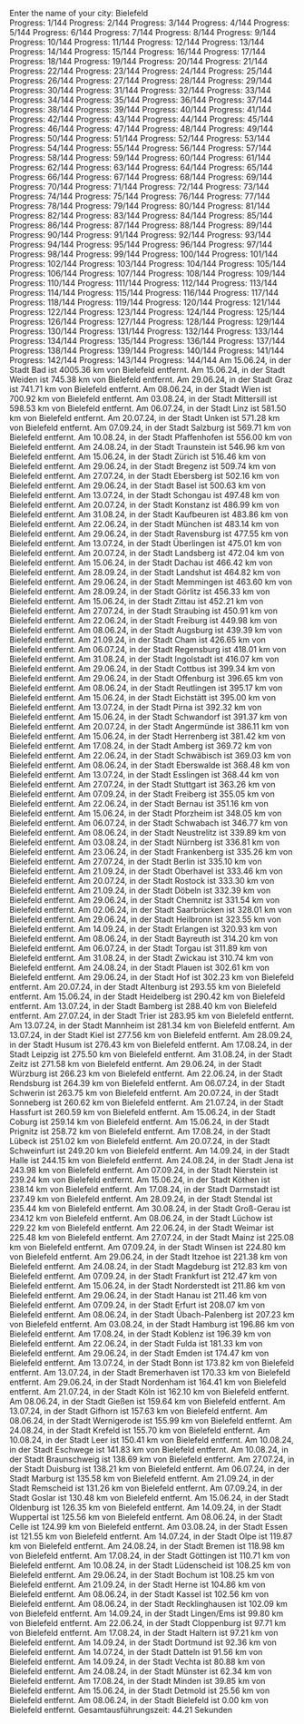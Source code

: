 Enter the name of your city: Bielefeld    
Progress: 1/144
Progress: 2/144
Progress: 3/144
Progress: 4/144
Progress: 5/144
Progress: 6/144
Progress: 7/144
Progress: 8/144
Progress: 9/144
Progress: 10/144
Progress: 11/144
Progress: 12/144
Progress: 13/144
Progress: 14/144
Progress: 15/144
Progress: 16/144
Progress: 17/144
Progress: 18/144
Progress: 19/144
Progress: 20/144
Progress: 21/144
Progress: 22/144
Progress: 23/144
Progress: 24/144
Progress: 25/144
Progress: 26/144
Progress: 27/144
Progress: 28/144
Progress: 29/144
Progress: 30/144
Progress: 31/144
Progress: 32/144
Progress: 33/144
Progress: 34/144
Progress: 35/144
Progress: 36/144
Progress: 37/144
Progress: 38/144
Progress: 39/144
Progress: 40/144
Progress: 41/144
Progress: 42/144
Progress: 43/144
Progress: 44/144
Progress: 45/144
Progress: 46/144
Progress: 47/144
Progress: 48/144
Progress: 49/144
Progress: 50/144
Progress: 51/144
Progress: 52/144
Progress: 53/144
Progress: 54/144
Progress: 55/144
Progress: 56/144
Progress: 57/144
Progress: 58/144
Progress: 59/144
Progress: 60/144
Progress: 61/144
Progress: 62/144
Progress: 63/144
Progress: 64/144
Progress: 65/144
Progress: 66/144
Progress: 67/144
Progress: 68/144
Progress: 69/144
Progress: 70/144
Progress: 71/144
Progress: 72/144
Progress: 73/144
Progress: 74/144
Progress: 75/144
Progress: 76/144
Progress: 77/144
Progress: 78/144
Progress: 79/144
Progress: 80/144
Progress: 81/144
Progress: 82/144
Progress: 83/144
Progress: 84/144
Progress: 85/144
Progress: 86/144
Progress: 87/144
Progress: 88/144
Progress: 89/144
Progress: 90/144
Progress: 91/144
Progress: 92/144
Progress: 93/144
Progress: 94/144
Progress: 95/144
Progress: 96/144
Progress: 97/144
Progress: 98/144
Progress: 99/144
Progress: 100/144
Progress: 101/144
Progress: 102/144
Progress: 103/144
Progress: 104/144
Progress: 105/144
Progress: 106/144
Progress: 107/144
Progress: 108/144
Progress: 109/144
Progress: 110/144
Progress: 111/144
Progress: 112/144
Progress: 113/144
Progress: 114/144
Progress: 115/144
Progress: 116/144
Progress: 117/144
Progress: 118/144
Progress: 119/144
Progress: 120/144
Progress: 121/144
Progress: 122/144
Progress: 123/144
Progress: 124/144
Progress: 125/144
Progress: 126/144
Progress: 127/144
Progress: 128/144
Progress: 129/144
Progress: 130/144
Progress: 131/144
Progress: 132/144
Progress: 133/144
Progress: 134/144
Progress: 135/144
Progress: 136/144
Progress: 137/144
Progress: 138/144
Progress: 139/144
Progress: 140/144
Progress: 141/144
Progress: 142/144
Progress: 143/144
Progress: 144/144
Am 15.06.24, in der Stadt Bad ist 4005.36 km von Bielefeld entfernt.
Am 15.06.24, in der Stadt Weiden ist 745.38 km von Bielefeld entfernt.
Am 29.06.24, in der Stadt Graz ist 741.71 km von Bielefeld entfernt.
Am 08.06.24, in der Stadt Wien ist 700.92 km von Bielefeld entfernt.
Am 03.08.24, in der Stadt Mittersill ist 598.53 km von Bielefeld entfernt.
Am 06.07.24, in der Stadt Linz ist 581.50 km von Bielefeld entfernt.
Am 20.07.24, in der Stadt Unken ist 571.28 km von Bielefeld entfernt.
Am 07.09.24, in der Stadt Salzburg ist 569.71 km von Bielefeld entfernt.
Am 10.08.24, in der Stadt Pfaffenhofen ist 556.00 km von Bielefeld entfernt.
Am 24.08.24, in der Stadt Traunstein ist 546.96 km von Bielefeld entfernt.
Am 15.06.24, in der Stadt Zürich ist 516.46 km von Bielefeld entfernt.
Am 29.06.24, in der Stadt Bregenz ist 509.74 km von Bielefeld entfernt.
Am 27.07.24, in der Stadt Ebersberg ist 502.16 km von Bielefeld entfernt.
Am 29.06.24, in der Stadt Basel ist 500.63 km von Bielefeld entfernt.
Am 13.07.24, in der Stadt Schongau ist 497.48 km von Bielefeld entfernt.
Am 20.07.24, in der Stadt Konstanz ist 486.99 km von Bielefeld entfernt.
Am 31.08.24, in der Stadt Kaufbeuren ist 483.86 km von Bielefeld entfernt.
Am 22.06.24, in der Stadt München ist 483.14 km von Bielefeld entfernt.
Am 29.06.24, in der Stadt Ravensburg ist 477.55 km von Bielefeld entfernt.
Am 13.07.24, in der Stadt Überlingen ist 475.01 km von Bielefeld entfernt.
Am 20.07.24, in der Stadt Landsberg ist 472.04 km von Bielefeld entfernt.
Am 15.06.24, in der Stadt Dachau ist 466.42 km von Bielefeld entfernt.
Am 28.09.24, in der Stadt Landshut ist 464.82 km von Bielefeld entfernt.
Am 29.06.24, in der Stadt Memmingen ist 463.60 km von Bielefeld entfernt.
Am 28.09.24, in der Stadt Görlitz ist 456.33 km von Bielefeld entfernt.
Am 15.06.24, in der Stadt Zittau ist 452.21 km von Bielefeld entfernt.
Am 27.07.24, in der Stadt Straubing ist 450.91 km von Bielefeld entfernt.
Am 22.06.24, in der Stadt Freiburg ist 449.98 km von Bielefeld entfernt.
Am 08.06.24, in der Stadt Augsburg ist 439.39 km von Bielefeld entfernt.
Am 21.09.24, in der Stadt Cham ist 426.65 km von Bielefeld entfernt.
Am 06.07.24, in der Stadt Regensburg ist 418.01 km von Bielefeld entfernt.
Am 31.08.24, in der Stadt Ingolstadt ist 416.07 km von Bielefeld entfernt.
Am 29.06.24, in der Stadt Cottbus ist 399.34 km von Bielefeld entfernt.
Am 29.06.24, in der Stadt Offenburg ist 396.65 km von Bielefeld entfernt.
Am 08.06.24, in der Stadt Reutlingen ist 395.17 km von Bielefeld entfernt.
Am 15.06.24, in der Stadt Eichstätt ist 395.00 km von Bielefeld entfernt.
Am 13.07.24, in der Stadt Pirna ist 392.32 km von Bielefeld entfernt.
Am 15.06.24, in der Stadt Schwandorf ist 391.37 km von Bielefeld entfernt.
Am 20.07.24, in der Stadt Angermünde ist 386.11 km von Bielefeld entfernt.
Am 15.06.24, in der Stadt Herrenberg ist 381.42 km von Bielefeld entfernt.
Am 17.08.24, in der Stadt Amberg ist 369.72 km von Bielefeld entfernt.
Am 22.06.24, in der Stadt Schwäbisch ist 369.03 km von Bielefeld entfernt.
Am 08.06.24, in der Stadt Eberswalde ist 368.48 km von Bielefeld entfernt.
Am 13.07.24, in der Stadt Esslingen ist 368.44 km von Bielefeld entfernt.
Am 27.07.24, in der Stadt Stuttgart ist 363.26 km von Bielefeld entfernt.
Am 07.09.24, in der Stadt Freiberg ist 355.05 km von Bielefeld entfernt.
Am 22.06.24, in der Stadt Bernau ist 351.16 km von Bielefeld entfernt.
Am 15.06.24, in der Stadt Pforzheim ist 348.05 km von Bielefeld entfernt.
Am 06.07.24, in der Stadt Schwabach ist 346.77 km von Bielefeld entfernt.
Am 08.06.24, in der Stadt Neustrelitz ist 339.89 km von Bielefeld entfernt.
Am 03.08.24, in der Stadt Nürnberg ist 336.81 km von Bielefeld entfernt.
Am 23.06.24, in der Stadt Frankenberg ist 335.26 km von Bielefeld entfernt.
Am 27.07.24, in der Stadt Berlin ist 335.10 km von Bielefeld entfernt.
Am 21.09.24, in der Stadt Oberhavel ist 333.46 km von Bielefeld entfernt.
Am 20.07.24, in der Stadt Rostock ist 333.30 km von Bielefeld entfernt.
Am 21.09.24, in der Stadt Döbeln ist 332.39 km von Bielefeld entfernt.
Am 29.06.24, in der Stadt Chemnitz ist 331.54 km von Bielefeld entfernt.
Am 02.06.24, in der Stadt Saarbrücken ist 328.01 km von Bielefeld entfernt.
Am 29.06.24, in der Stadt Heilbronn ist 323.55 km von Bielefeld entfernt.
Am 14.09.24, in der Stadt Erlangen ist 320.93 km von Bielefeld entfernt.
Am 08.06.24, in der Stadt Bayreuth ist 314.20 km von Bielefeld entfernt.
Am 06.07.24, in der Stadt Torgau ist 311.89 km von Bielefeld entfernt.
Am 31.08.24, in der Stadt Zwickau ist 310.74 km von Bielefeld entfernt.
Am 24.08.24, in der Stadt Plauen ist 302.61 km von Bielefeld entfernt.
Am 29.06.24, in der Stadt Hof ist 302.23 km von Bielefeld entfernt.
Am 20.07.24, in der Stadt Altenburg ist 293.55 km von Bielefeld entfernt.
Am 15.06.24, in der Stadt Heidelberg ist 290.42 km von Bielefeld entfernt.
Am 13.07.24, in der Stadt Bamberg ist 288.40 km von Bielefeld entfernt.
Am 27.07.24, in der Stadt Trier ist 283.95 km von Bielefeld entfernt.
Am 13.07.24, in der Stadt Mannheim ist 281.34 km von Bielefeld entfernt.
Am 13.07.24, in der Stadt Kiel ist 277.56 km von Bielefeld entfernt.
Am 28.09.24, in der Stadt Husum ist 276.43 km von Bielefeld entfernt.
Am 17.08.24, in der Stadt Leipzig ist 275.50 km von Bielefeld entfernt.
Am 31.08.24, in der Stadt Zeitz ist 271.58 km von Bielefeld entfernt.
Am 29.06.24, in der Stadt Würzburg ist 266.23 km von Bielefeld entfernt.
Am 22.06.24, in der Stadt Rendsburg ist 264.39 km von Bielefeld entfernt.
Am 06.07.24, in der Stadt Schwerin ist 263.75 km von Bielefeld entfernt.
Am 20.07.24, in der Stadt Sonneberg ist 260.62 km von Bielefeld entfernt.
Am 21.07.24, in der Stadt Hassfurt ist 260.59 km von Bielefeld entfernt.
Am 15.06.24, in der Stadt Coburg ist 259.14 km von Bielefeld entfernt.
Am 15.06.24, in der Stadt Prignitz ist 258.72 km von Bielefeld entfernt.
Am 17.08.24, in der Stadt Lübeck ist 251.02 km von Bielefeld entfernt.
Am 20.07.24, in der Stadt Schweinfurt ist 249.20 km von Bielefeld entfernt.
Am 14.09.24, in der Stadt Halle ist 244.15 km von Bielefeld entfernt.
Am 24.08.24, in der Stadt Jena ist 243.98 km von Bielefeld entfernt.
Am 07.09.24, in der Stadt Nierstein ist 239.24 km von Bielefeld entfernt.
Am 15.06.24, in der Stadt Köthen ist 238.14 km von Bielefeld entfernt.
Am 17.08.24, in der Stadt Darmstadt ist 237.49 km von Bielefeld entfernt.
Am 28.09.24, in der Stadt Stendal ist 235.44 km von Bielefeld entfernt.
Am 30.08.24, in der Stadt Groß-Gerau ist 234.12 km von Bielefeld entfernt.
Am 08.06.24, in der Stadt Lüchow ist 229.22 km von Bielefeld entfernt.
Am 22.06.24, in der Stadt Weimar ist 225.48 km von Bielefeld entfernt.
Am 27.07.24, in der Stadt Mainz ist 225.08 km von Bielefeld entfernt.
Am 07.09.24, in der Stadt Winsen ist 224.80 km von Bielefeld entfernt.
Am 29.06.24, in der Stadt Itzehoe ist 221.38 km von Bielefeld entfernt.
Am 24.08.24, in der Stadt Magdeburg ist 212.83 km von Bielefeld entfernt.
Am 07.09.24, in der Stadt Frankfurt ist 212.47 km von Bielefeld entfernt.
Am 15.06.24, in der Stadt Norderstedt ist 211.86 km von Bielefeld entfernt.
Am 29.06.24, in der Stadt Hanau ist 211.46 km von Bielefeld entfernt.
Am 07.09.24, in der Stadt Erfurt ist 208.07 km von Bielefeld entfernt.
Am 08.06.24, in der Stadt Übach-Palenberg ist 207.23 km von Bielefeld entfernt.
Am 03.08.24, in der Stadt Hamburg ist 196.86 km von Bielefeld entfernt.
Am 17.08.24, in der Stadt Koblenz ist 196.39 km von Bielefeld entfernt.
Am 22.06.24, in der Stadt Fulda ist 181.33 km von Bielefeld entfernt.
Am 29.06.24, in der Stadt Emden ist 174.47 km von Bielefeld entfernt.
Am 13.07.24, in der Stadt Bonn ist 173.82 km von Bielefeld entfernt.
Am 13.07.24, in der Stadt Bremerhaven ist 170.33 km von Bielefeld entfernt.
Am 29.06.24, in der Stadt Nordenham ist 164.41 km von Bielefeld entfernt.
Am 21.07.24, in der Stadt Köln ist 162.10 km von Bielefeld entfernt.
Am 08.06.24, in der Stadt Gießen ist 159.64 km von Bielefeld entfernt.
Am 13.07.24, in der Stadt Gifhorn ist 157.63 km von Bielefeld entfernt.
Am 08.06.24, in der Stadt Wernigerode ist 155.99 km von Bielefeld entfernt.
Am 24.08.24, in der Stadt Krefeld ist 155.70 km von Bielefeld entfernt.
Am 10.08.24, in der Stadt Leer ist 150.41 km von Bielefeld entfernt.
Am 10.08.24, in der Stadt Eschwege ist 141.83 km von Bielefeld entfernt.
Am 10.08.24, in der Stadt Braunschweig ist 138.69 km von Bielefeld entfernt.
Am 27.07.24, in der Stadt Duisburg ist 138.21 km von Bielefeld entfernt.
Am 06.07.24, in der Stadt Marburg ist 135.58 km von Bielefeld entfernt.
Am 21.09.24, in der Stadt Remscheid ist 131.26 km von Bielefeld entfernt.
Am 07.09.24, in der Stadt Goslar ist 130.48 km von Bielefeld entfernt.
Am 15.06.24, in der Stadt Oldenburg ist 126.35 km von Bielefeld entfernt.
Am 14.09.24, in der Stadt Wuppertal ist 125.56 km von Bielefeld entfernt.
Am 08.06.24, in der Stadt Celle ist 124.99 km von Bielefeld entfernt.
Am 03.08.24, in der Stadt Essen ist 121.55 km von Bielefeld entfernt.
Am 14.07.24, in der Stadt Olpe ist 119.87 km von Bielefeld entfernt.
Am 24.08.24, in der Stadt Bremen ist 118.98 km von Bielefeld entfernt.
Am 17.08.24, in der Stadt Göttingen ist 110.71 km von Bielefeld entfernt.
Am 10.08.24, in der Stadt Lüdenscheid ist 108.25 km von Bielefeld entfernt.
Am 29.06.24, in der Stadt Bochum ist 108.25 km von Bielefeld entfernt.
Am 21.09.24, in der Stadt Herne ist 104.86 km von Bielefeld entfernt.
Am 08.06.24, in der Stadt Kassel ist 102.56 km von Bielefeld entfernt.
Am 08.06.24, in der Stadt Recklinghausen ist 102.09 km von Bielefeld entfernt.
Am 14.09.24, in der Stadt Lingen/Ems ist 99.80 km von Bielefeld entfernt.
Am 22.06.24, in der Stadt Cloppenburg ist 97.71 km von Bielefeld entfernt.
Am 17.08.24, in der Stadt Haltern ist 97.21 km von Bielefeld entfernt.
Am 14.09.24, in der Stadt Dortmund ist 92.36 km von Bielefeld entfernt.
Am 14.07.24, in der Stadt Datteln ist 91.56 km von Bielefeld entfernt.
Am 14.09.24, in der Stadt Vechta ist 80.88 km von Bielefeld entfernt.
Am 24.08.24, in der Stadt Münster ist 62.34 km von Bielefeld entfernt.
Am 17.08.24, in der Stadt Minden ist 39.85 km von Bielefeld entfernt.
Am 15.06.24, in der Stadt Detmold ist 25.56 km von Bielefeld entfernt.
Am 08.06.24, in der Stadt Bielefeld ist 0.00 km von Bielefeld entfernt.
Gesamtausführungszeit: 44.21 Sekunden